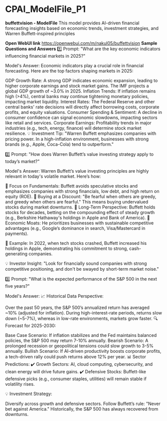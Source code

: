# CPAI_ModelFile_P1
**buffettvision - ModelFile**
This model provides AI-driven financial forecasting insights based on economic trends, investment strategies, and Warren Buffett-inspired principles

**Open WebUI link**
https://openwebui.com/m/nakul05/buffettvision
**Sample Questions and Answers**
1️⃣ Prompt:
"What are the key economic indicators influencing financial markets in 2025?"

Model's Answer:
Economic indicators play a crucial role in financial forecasting. Here are the top factors shaping markets in 2025:

GDP Growth Rate: A strong GDP indicates economic expansion, leading to higher corporate earnings and stock market gains. The IMF projects a global GDP growth of ~3.0% in 2025.
Inflation Trends: If inflation remains high (>4%), central banks may continue tightening monetary policies, impacting market liquidity.
Interest Rates: The Federal Reserve and other central banks' rate decisions will directly affect borrowing costs, corporate profits, and equity valuations.
Consumer Spending & Sentiment: A decline in consumer confidence can signal economic slowdowns, impacting sectors like retail and services.
Corporate Earnings: Profitability trends in major industries (e.g., tech, energy, finance) will determine stock market resilience.
💡 Investment Tip: "Warren Buffett emphasizes companies with pricing power. In a high-inflation environment, businesses with strong brands (e.g., Apple, Coca-Cola) tend to outperform."

2️⃣ Prompt:
"How does Warren Buffett’s value investing strategy apply to today’s market?"

Model's Answer:
Warren Buffett’s value investing principles are highly relevant in today's volatile market. Here’s how:

🔹 Focus on Fundamentals: Buffett avoids speculative stocks and emphasizes companies with strong financials, low debt, and high return on equity (ROE).
🔹 Buying at a Discount: "Be fearful when others are greedy, and greedy when others are fearful." This means buying undervalued stocks during market downturns.
🔹 Long-Term Perspective: Buffett holds stocks for decades, betting on the compounding effect of steady growth (e.g., Berkshire Hathaway's holdings in Apple and Bank of America).
🔹 Economic Moats: He prioritizes businesses with sustainable competitive advantages (e.g., Google’s dominance in search, Visa/Mastercard in payments).

📌 Example: In 2022, when tech stocks crashed, Buffett increased his holdings in Apple, demonstrating his commitment to strong, cash-generating companies.

💡 Investor Insight: "Look for financially sound companies with strong competitive positioning, and don't be swayed by short-term market noise."

3️⃣ Prompt:
"What is the expected performance of the S&P 500 in the next five years?"

Model's Answer:
📈 Historical Data Perspective:

Over the past 50 years, the S&P 500’s annualized return has averaged ~10% (adjusted for inflation).
During high-interest-rate periods, returns slow down (~5-7%), whereas in low-rate environments, markets grow faster.
🔍 Forecast for 2025-2030:

Base Case Scenario: If inflation stabilizes and the Fed maintains balanced policies, the S&P 500 may return 7-10% annually.
Bearish Scenario: A prolonged recession or geopolitical tensions could slow growth to 3-5% annually.
Bullish Scenario: If AI-driven productivity boosts corporate profits, a tech-driven rally could push returns above 12% per year.
📊 Sector Predictions:
✔️ Growth Sectors: AI, cloud computing, cybersecurity, and clean energy will drive future gains.
✔️ Defensive Stocks: Buffett-like defensive picks (e.g., consumer staples, utilities) will remain stable if volatility rises.

💡 Investment Strategy:

Diversify across growth and defensive sectors.
Follow Buffett’s rule: "Never bet against America." Historically, the S&P 500 has always recovered from downturns.
